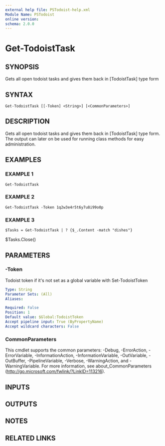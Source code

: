 ```yaml
---
external help file: PSTodoist-help.xml
Module Name: PSTodoist
online version:
schema: 2.0.0
---
```


# Get-TodoistTask

## SYNOPSIS
Gets all open todoist tasks and gives them back in \[TodoistTask\] type form

## SYNTAX

```
Get-TodoistTask [[-Token] <String>] [<CommonParameters>]
```

## DESCRIPTION
Gets all open todoist tasks and gives them back in \[TodoistTask\] type form.
The output can later on be used for running class methods for easy administration.

## EXAMPLES

### EXAMPLE 1
```
Get-TodoistTask
```

### EXAMPLE 2
```
Get-TodoistTask -Token 1q2w3e4r5t6y7u8i99o0p
```

### EXAMPLE 3
```
$Tasks = Get-TodoistTask | ? {$_.Content -match "dishes"}
```

$Tasks.Close()

## PARAMETERS

### -Token
Todoist token if it's not set as a global variable with Set-TodoistToken

```yaml
Type: String
Parameter Sets: (All)
Aliases:

Required: False
Position: 1
Default value: $Global:TodoistToken
Accept pipeline input: True (ByPropertyName)
Accept wildcard characters: False
```

### CommonParameters
This cmdlet supports the common parameters: -Debug, -ErrorAction, -ErrorVariable, -InformationAction, -InformationVariable, -OutVariable, -OutBuffer, -PipelineVariable, -Verbose, -WarningAction, and -WarningVariable.
For more information, see about_CommonParameters (http://go.microsoft.com/fwlink/?LinkID=113216).

## INPUTS

## OUTPUTS

## NOTES

## RELATED LINKS
